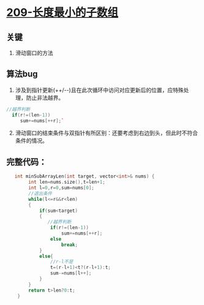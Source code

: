 # [209-长度最小的子数组](https://leetcode.cn/problems/minimum-size-subarray-sum/)

## 关键
1. 滑动窗口的方法

## 算法bug
1. 涉及到指针更新(++/--)且在此次循环中访问对应更新后的位置，应特殊处理，防止非法越界。
```cpp
//越界判断
  if(r!=(len-1))
     sum+=nums[++r];`
```
2. 滑动窗口的结束条件与双指针有所区别：还要考虑到右边到头，但此时不符合条件的情况。

## 完整代码：

```cpp
   int minSubArrayLen(int target, vector<int>& nums) {
        int len=nums.size(),t=len+1;
        int l=0,r=0,sum=nums[0];
        //退出条件
        while(l<=r&&r<len)
        {
            if(sum<target)
            {
               //越界判断
                if(r!=(len-1))
                    sum+=nums[++r];
                else
                    break;
            }
            else{
                //r-l不是
                t=(r-l+1)<t?(r-l+1):t;
                sum-=nums[l++];
            }     
        }
        return t>len?0:t;
    }
```
